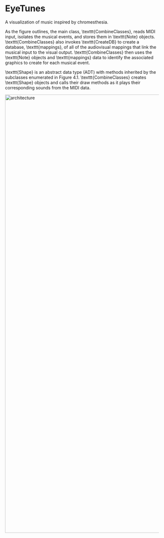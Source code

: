 # EyeTunes
A visualization of music inspired by chromesthesia.

As the figure outlines, the main class, \texttt{CombineClasses}, reads MIDI input, isolates the musical events, and stores them in \texttt{Note} objects. \texttt{CombineClasses} also invokes \texttt{CreateDB} to create a database, \texttt{mappings}, of all of the audiovisual mappings that link the musical input to the visual output. \texttt{CombineClasses} then uses the \texttt{Note} objects and \texttt{mappings} data to 
identify the associated graphics to create for each musical event. 

\texttt{Shape} is an abstract data type (ADT) with methods inherited by the subclasses enumerated in Figure 4.1. \texttt{CombineClasses} creates \texttt{Shape} objects and calls their draw methods as it plays their corresponding sounds from the MIDI data.

<img width="1435" alt="architecture" src="https://user-images.githubusercontent.com/70870417/232639841-e86f98a8-557a-4515-953f-5c9f2e2a5088.png">
